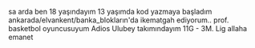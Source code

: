 sa arda ben 18 yaşındayım 13 yaşımda kod yazmaya başladım 
ankarada/elvankent/banka_blokların'da ikematgah ediyorum..
prof. basketbol oyuncusuyum Adios Ulubey takımındayım  11G - 3M. Lig 
allaha emanet

